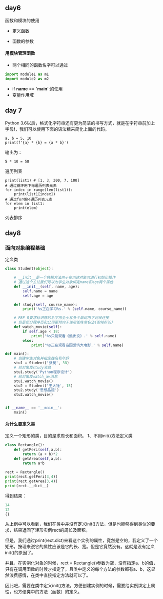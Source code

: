 day6 
---------------
函数和模块的使用    
* 定义函数   
+  函数的参数   
	
#### 用模块管理函数    
* 两个相同的函数名字可以通过

```Python
import module1 as m1   
import module2 as m2   
```  
* if __name__ == '__main__':的使用   
* 变量作用域

day 7
---------
Python 3.6以后，格式化字符串还有更为简洁的书写方式，就是在字符串前加上字母f，我们可以使用下面的语法糖来简化上面的代码。   
```
a, b = 5, 10
print(f'{a} * {b} = {a * b}')
```
输出为：   
```
5 * 10 = 50
```

遍历列表
```
print(list1) # [1, 3, 300, 7, 100]
# 通过循环用下标遍历列表元素
for index in range(len(list1)):
    print(list1[index])
# 通过for循环遍历列表元素
for elem in list1:
    print(elem)
```
列表排序

day8
------
### 面向对象编程基础
定义类
```Python
class Student(object):

    # __init__是一个特殊方法用于在创建对象时进行初始化操作
    # 通过这个方法我们可以为学生对象绑定name和age两个属性
    def __init__(self, name, age):
        self.name = name
        self.age = age

    def study(self, course_name):
        print('%s正在学习%s.' % (self.name, course_name))

    # PEP 8要求标识符的名字用全小写多个单词用下划线连接
    # 但是部分程序员和公司更倾向于使用驼峰命名法(驼峰标识)
    def watch_movie(self):
        if self.age < 18:
            print('%s只能观看《熊出没》.' % self.name)
        else:
            print('%s正在观看岛国爱情大电影.' % self.name)

def main():
    # 创建学生对象并指定姓名和年龄
    stu1 = Student('骆昊', 38)
    # 给对象发study消息
    stu1.study('Python程序设计')
    # 给对象发watch_av消息
    stu1.watch_movie()
    stu2 = Student('王大锤', 15)
    stu2.study('思想品德')
    stu2.watch_movie()


if __name__ == '__main__':
    main()
```

#### 为什么要定义类
定义一个矩形的类，目的是求周长和面积。
1、不用init()方法定义类
```Python
class Rectangle():
    def getPeri(self,a,b):
        return (a + b)*2
    def getArea(self,a,b):
        return a*b
	
rect = Rectangle()
print(rect.getPeri(3,4))
print(rect.getArea(3,4))
print(rect.__dict__)
```
得到结果：
```Python
14
12
{}
```  
从上例中可以看到，我们在类中并没有定义init()方法，但是也能够得到类似的要求，结果返回了矩形实例rect的周长及面积。     

但是，我们通过print(rect.dict)来看这个实例的属性，竟然是空的，我定义了一个矩形，按理来说它的属性应该是它的长、宽。但是它竟然没有。这就是没有定义init()的原因了。   

并且，在实例化对象的时候，rect = Rectangle()参数为空，没有指定a、b的值，只有在调用函数的时候才指定了。且类中定义的每个方法的参数都有a、b，这显然浪费感情，在类中直接指定方法就可以了。   

因此吧，需要在类中定义init()方法，方便创建实例的时候，需要给实例绑定上属性，也方便类中的方法（函数）的定义。
